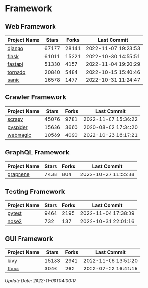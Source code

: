 # Framework

## Web Framework
| Project Name | Stars | Forks | Last Commit |
| ------------ | ----- | ----- | ----------- |
| [django](https://github.com/django/django) | 67177 | 28141 | 2022-11-07 19:23:53 |
| [flask](https://github.com/pallets/flask) | 61011 | 15321 | 2022-10-30 14:55:51 |
| [fastapi](https://github.com/tiangolo/fastapi) | 51330 | 4157 | 2022-11-04 19:20:29 |
| [tornado](https://github.com/tornadoweb/tornado) | 20840 | 5484 | 2022-10-15 15:40:46 |
| [sanic](https://github.com/sanic-org/sanic) | 16578 | 1477 | 2022-10-31 11:24:47 |

## Crawler Framework
| Project Name | Stars | Forks | Last Commit |
| ------------ | ----- | ----- | ----------- |
| [scrapy](https://github.com/scrapy/scrapy) | 45076 | 9781 | 2022-11-07 15:36:22 |
| [pyspider](https://github.com/binux/pyspider) | 15636 | 3660 | 2020-08-02 17:34:20 |
| [webmagic](https://github.com/code4craft/webmagic) | 10589 | 4090 | 2022-10-23 16:17:21 |

## GraphQL Framework
| Project Name | Stars | Forks | Last Commit |
| ------------ | ----- | ----- | ----------- |
| [graphene](https://github.com/graphql-python/graphene) | 7438 | 804 | 2022-10-27 11:55:38 |

## Testing Framework
| Project Name | Stars | Forks | Last Commit |
| ------------ | ----- | ----- | ----------- |
| [pytest](https://github.com/pytest-dev/pytest) | 9464 | 2195 | 2022-11-04 17:38:09 |
| [nose2](https://github.com/nose-devs/nose2) | 732 | 137 | 2022-10-31 22:01:16 |

## GUI Framework
| Project Name | Stars | Forks | Last Commit |
| ------------ | ----- | ----- | ----------- |
| [kivy](https://github.com/kivy/kivy) | 15183 | 2941 | 2022-11-06 13:51:20 |
| [flexx](https://github.com/flexxui/flexx) | 3046 | 262 | 2022-07-22 16:41:15 |

*Update Date: 2022-11-08T04:00:17*